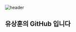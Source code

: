 ![header](https://capsule-render.vercel.app/api?type=cylinder&color=50bcdf&height=100&section=header&text=ysh038&fontColor=ffffff&fontSize=30&animation=fadeIn&fontAlignY=55)

## 유상훈의 GitHub 입니다
<!--
**ysh038/ysh038** is a ✨ _special_ ✨ repository because its `README.md` (this file) appears on your GitHub profile.

Here are some ideas to get you started:

- 🔭 I’m currently working on ...
- 🌱 I’m currently learning ...
- 👯 I’m looking to collaborate on ...
- 🤔 I’m looking for help with ...
- 💬 Ask me about ...
- 📫 How to reach me: ...
- 😄 Pronouns: ...
- ⚡ Fun fact: ...
-->
